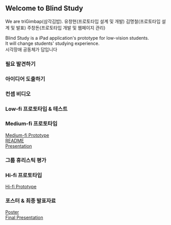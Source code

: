 ## Welcome to Blind Study

We are triGimbap(삼각김밥).
유창현(프로토타입 설계 및 개발)
김명철(프로토타입 설계 및 발표)
주창돈(프로토타입 개발 및 웹페이지 관리)

Blind Study is a iPad application's prototype for low-vision students.<br>
It will change students' studying experience.<br>
시각장애 공동체가 답입니다<br>

### 필요 발견하기

### 아이디어 도출하기

### 컨셉 비디오

### Low-fi 프로토타입 & 테스트

### Medium-fi 프로토타입

<a href="https://marvelapp.com/487fjb2">Medium-fi Prototype</a><br>
<a href="https://drive.google.com/file/d/1_CDLuGSSWm2gqj4kOkR7eL2CS3lcTJA0/view?usp=sharing">README</a><br>
<a href="https://drive.google.com/file/d/1hUD8tXaLknEUIfkeiYne8jO2TYD6Nmzq/view?usp=sharing">Presentation</a><br>

### 그룹 휴리스틱 평가

### Hi-fi 프로토타입

<a href="">Hi-fi Prototype</a><br>

### 포스터 & 최종 발표자료

<a href="">Poster</a><br>
<a href="">Final Presentation</a><br>
